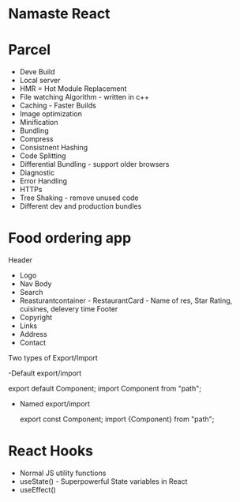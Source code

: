 # Namaste React

# Parcel

- Deve Build
- Local server
- HMR = Hot Module Replacement
- File watching Algorithm - written in c++
- Caching - Faster Builds
- Image optimization
- Minification
- Bundling
- Compress
- Consistnent Hashing
- Code Splitting
- Differential Bundling - support older browsers
- Diagnostic
- Error Handling
- HTTPs
- Tree Shaking - remove unused code
- Different dev and production bundles

# Food ordering app

Header

- Logo
- Nav
  Body
- Search
- Reasturantcontainer - RestaurantCard - Name of res, Star Rating, cuisines, delevery time
  Footer
- Copyright
- Links
- Address
- Contact

Two types of Export/Import

-Default export/import

export default Component;
import Component from "path";

- Named export/import

  export const Component;
  import {Component} from "path";

# React Hooks

- Normal JS utility functions
- useState() - Superpowerful State variables in React
- useEffect()
